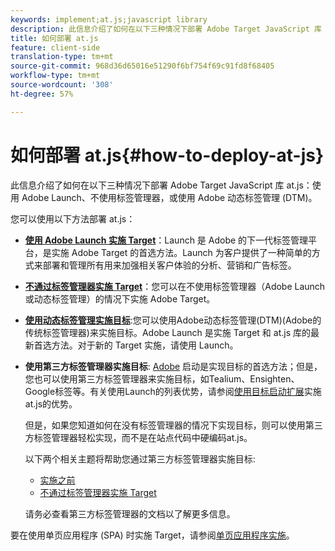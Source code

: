 ```yaml
---
keywords: implement;at.js;javascript library
description: 此信息介绍了如何在以下三种情况下部署 Adobe Target JavaScript 库 at.js：使用 Adobe Launch、不使用标签管理器，或使用 Adobe 动态标签管理 (DTM)。
title: 如何部署 at.js
feature: client-side
translation-type: tm+mt
source-git-commit: 968d36d65016e51290f6bf754f69c91fd8f68405
workflow-type: tm+mt
source-wordcount: '308'
ht-degree: 57%

---
```



# 如何部署 at.js{#how-to-deploy-at-js}

此信息介绍了如何在以下三种情况下部署 Adobe Target JavaScript 库 at.js：使用 Adobe Launch、不使用标签管理器，或使用 Adobe 动态标签管理 (DTM)。

您可以使用以下方法部署 at.js：

* **[使用 Adobe Launch 实施 Target](/help/c-implementing-target/c-implementing-target-for-client-side-web/how-to-deployatjs/cmp-implementing-target-using-adobe-launch.md)**：Launch 是 Adobe 的下一代标签管理平台，是实施 Adobe Target 的首选方法。Launch 为客户提供了一种简单的方式来部署和管理所有用来加强相关客户体验的分析、营销和广告标签。
* **[不通过标签管理器实施 Target](/help/c-implementing-target/c-implementing-target-for-client-side-web/how-to-deployatjs/implementing-target-without-a-tag-manager.md)**：您可以在不使用标签管理器（Adobe Launch 或动态标签管理）的情况下实施 Adobe Target。
* **[使用动态标签管理实施目标](/help/c-implementing-target/c-implementing-target-for-client-side-web/how-to-deployatjs/implementing-target-using-dynamic-tag-management.md)**:您可以使用Adobe动态标签管理(DTM)(Adobe的传统标签管理器)来实施目标。Adobe Launch 是实施 Target 和 at.js 库的最新首选方法。对于新的 Target 实施，请使用 Launch。
* **使用第三方标签管理器实施目标**: [Adobe](/help/c-implementing-target/c-implementing-target-for-client-side-web/how-to-deployatjs/cmp-implementing-target-using-adobe-launch.md) 启动是实现目标的首选方法；但是，您也可以使用第三方标签管理器来实施目标，如Tealium、Ensighten、Google标签等。有关使用Launch的列表优势，请参阅[使用目标启动扩展](/help/c-implementing-target/c-implementing-target-for-client-side-web/how-to-deployatjs/cmp-implementing-target-using-adobe-launch.md#section_48B3F938B6F8491DAF798E0DB54EF304)实施at.js的优势。

   但是，如果您知道如何在没有标签管理器的情况下实现目标，则可以使用第三方标签管理器轻松实现，而不是在站点代码中硬编码at.js。

   以下两个相关主题将帮助您通过第三方标签管理器实施目标:

   * [实施之前](/help/c-implementing-target/c-considerations-before-you-implement-target/considerations-before-you-implement-target.md)
   * [不通过标签管理器实施 Target](/help/c-implementing-target/c-implementing-target-for-client-side-web/how-to-deployatjs/implementing-target-without-a-tag-manager.md)

   请务必查看第三方标签管理器的文档以了解更多信息。

要在使用单页应用程序 (SPA) 时实施 Target，请参阅[单页应用程序实施](/help/c-implementing-target/c-implementing-target-for-client-side-web/how-to-deployatjs/target-atjs-single-page-application.md)。
